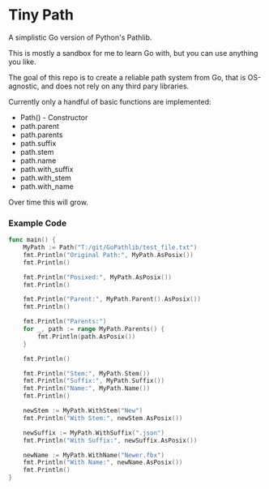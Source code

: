 # Tiny Path
A simplistic Go version of Python's Pathlib.

This is mostly a sandbox for me to learn Go with, but you can use anything you like.

The goal of this repo is to create a reliable path system from Go, that is OS-agnostic,
and does not rely on any third pary libraries.

Currently only a handful of basic functions are implemented:

- Path() - Constructor
- path.parent
- path.parents
- path.suffix
- path.stem
- path.name
- path.with_suffix
- path.with_stem
- path.with_name

Over time this will grow.

### Example Code

```go
func main() {
	MyPath := Path("T:/git/GoPathlib/test_file.txt")
	fmt.Println("Original Path:", MyPath.AsPosix())
	fmt.Println()

	fmt.Println("Posixed:", MyPath.AsPosix())
	fmt.Println()

	fmt.Println("Parent:", MyPath.Parent().AsPosix())
	fmt.Println()

	fmt.Println("Parents:")
	for _, path := range MyPath.Parents() {
		fmt.Println(path.AsPosix())
	}

	fmt.Println()

	fmt.Println("Stem:", MyPath.Stem())
	fmt.Println("Suffix:", MyPath.Suffix())
	fmt.Println("Name:", MyPath.Name())
	fmt.Println()

	newStem := MyPath.WithStem("New")
	fmt.Println("With Stem:", newStem.AsPosix())

	newSuffix := MyPath.WithSuffix(".json")
	fmt.Println("With Suffix:", newSuffix.AsPosix())

	newName := MyPath.WithName("Newer.fbx")
	fmt.Println("With Name:", newName.AsPosix())
	fmt.Println()
}
```
